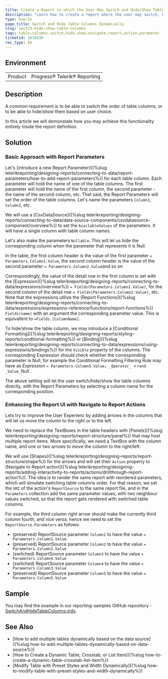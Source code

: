 ```yaml
---
title: Create a Report in which the User May Switch and Hide/Show Table Columns Dynamically
description: "Learn how to create a report where the user may switch, hide and show the table columns dynamically, based on report parameters."
type: how-to
page_title: Switch and Hide Table Columns Dynamically
slug: switch-hide-show-table-columns
tags: table,columns,switch,hide,show,navigate,report,action,parameter
ticketid: 1619430
res_type: kb
---
```


## Environment

<table>
	<tbody>
		<tr>
			<td>Product</td>
			<td>Progress® Telerik® Reporting</td>
		</tr>
	</tbody>
</table>


## Description

A common requirement is to be able to switch the order of table columns, or to be able to hide/show them based on user choice.

In this article we will demonstate how you may achieve this functionality entirely inside the report definition.

## Solution

### Basic Approach with Report Parameters

Let's [introduce a new Report Parameter]({%slug telerikreporting/designing-reports/connecting-to-data/report-parameters/how-to-add-report-parameters%}) for each table column. Each parameter will hold the name of one of the table columns. The first parameter will hold the name of the first column, the second parameter - the name of the second column, etc. That said, the Report Parameters will set the order of the table columns. Let's name the parameters `Column1`, `Column2`, etc.

We will use a [CsvDataSource]({%slug telerikreporting/designing-reports/connecting-to-data/data-source-components/csvdatasource-component/overview%}) to set the `AvailableValues` of the parameters. It will have a single column with table column names.

Let's also make the parameters `Nullable`. This will let us hide the corresponding column when the parameter that represents it is Null.

In the table, the first column header is the value of the first parameter `= Parameters.Column1.Value`, the second column header is the value of the second parameter `= Parameters.Column2.Value`and so on

Correspondingly, the value of the detail row in the first column is set with the [Expression]({%slug telerikreporting/designing-reports/connecting-to-data/expressions/overview%}) `= Fields(Parameters.Column1.Value)`, for the second column of the detail row  `= Fields(Parameters.Column2.Value)`, etc. Note that the expressions utilize the [Report Functions]({%slug telerikreporting/designing-reports/connecting-to-data/expressions/expressions-reference/functions/report-functions%}) `Fields(name)` with an argument the corresponding parameter value. This is equivallent to `=Fields.[ColumnName]`.

To hide/show the table column, we may introduce a [Conditional Formatting]({%slug telerikreporting/designing-reports/styling-reports/conditional-formatting%}) or [Binding]({%slug telerikreporting/designing-reports/connecting-to-data/expressions/using-expressions/bindings%}) for the `Visible` property of the columns. The corresponding Expression should check whether the corresponding parameter is Null, for example the Conditional Formatting Filtering Rule may have as _Expression_ `= Parameters.Column5.Value; _Operator_ `<>` and _Value_ `Null`.

The above setting will let the user switch/hide/show the table columns directly, with the Report Parameters by selecting a column name for the corresponding position.

### Enhancing the Report UI with Navigate to Report Actions

Lets try to improve the User Experienc by adding arrows in the columns that will let us move the column to the right or to the left.

We need to replace the TextBoxes in the table headers with [Panels]({%slug telerikreporting/designing-reports/report-structure/panel%}) that may host multiple report items. More specifically, we need a TextBox with the column name, and one or two arrows to move the column to the right/left.

We will use [Shapes]({%slug telerikreporting/designing-reports/report-structure/shape%}) for the arrows and will set their `Action` property to [Navigate to Report action]({%slug telerikreporting/designing-reports/adding-interactivity-to-reports/actions/drillthrough-report-action%}). The idea is to render the same report with reordered parameters, which will simulate switching table columns order. For that reason, we set the `URI` of the action's `ReportSource` to the same report file, and in the `Parameters` collection add the same parameter values, with two neighbour values switched, so that the report gets rendered with switched table columns.

For example, the third column right arrow should make the currently third column fourth, and vice versa, hence we need to set the `ReportSource.Parameters` as follows:

* (preserved) ReportSource parameter `Column1` to have the value `= Parameters.Column1.Value`
* (preserved) ReportSource parameter `Column2` to have the value `= Parameters.Column2.Value`
* (switched) ReportSource parameter `Column3` to have the value `= Parameters.Column4.Value`
* (switched) ReportSource parameter `Column4` to have the value `= Parameters.Column3.Value`
* (preserved) ReportSource parameter `Column5` to have the value `= Parameters.Column5.Value`

## Sample

You may find the example in our reporting-samples GitHub repository - [SwitchAndHideTableColumns.trdx](https://github.com/telerik/reporting-samples/blob/master/Sample%20Reports/SwitchAndHideTableColumns.trdx).

## See Also

* [How to add multiple tables dynamically based on the data source]({%slug how-to-add-multiple-tables-dynamically-based-on-data-source%})
* [How to Create a Dynamic Table, Crosstab, or List Item]({%slug how-to-create-a-dynamic-table-crosstab-list-item%})
* [Modify Table with Preset Styles and Width Dynamically]({%slug how-to-modify-table-with-preset-styles-and-width-dynamically%})
